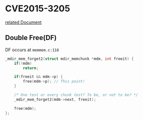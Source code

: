 # CVE2015-3205

[related Document](https://packetstormsecurity.com/files/132257/Libmimedir-VCF-Memory-Corruption-Proof-Of-Concept.html)

## Double Free(DF)
DF occurs at `memmem.c:116`

```c
_mdir_mem_forget2(struct mdir_memchunk *mdm, int freeit) {
	if(!mdm)
		return;

	if(freeit && mdm->p) {
		free(mdm->p); // This point!
	}

	/* One test or every chunk test? To be, or not to be? */
	_mdir_mem_forget2(mdm->next, freeit);

	free(mdm);
};


```